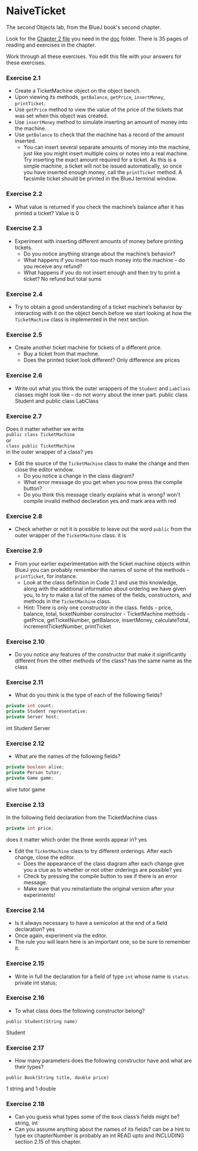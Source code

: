 # NaiveTicket

The second Objects lab, from the BlueJ book's second chapter.

Look for the [Chapter 2 file](./doc/BlueJ-objects-first-ch2.pdf) you need in the [doc](./doc) folder.
There is 35 pages of reading and exercises in the chapter.

Work through all these exercises. You edit this file with your answers for these exercises.

### Exercise 2.1
* Create a TicketMachine object on the object bench.
* Upon viewing its methods, `getBalance`, `getPrice`, `insertMoney`, `printTicket`.
* Use `getPrice` method to view the value of the price of the tickets that was set when this object was created.
* Use `insertMoney` method to simulate inserting an amount of money into the machine.
* Use `getBalance` to check that the machine has a record of the amount inserted.
	* You can insert several separate amounts of money into the machine, just like you might insert multiple coins or notes into a real machine. Try inserting the exact amount required for a ticket. As this is a simple machine, a ticket will not be issued automatically, so once you have inserted enough money, call the `printTicket` method. A facsimile ticket should be printed in the BlueJ terminal window.

### Exercise 2.2
* What value is returned if you check the machine’s balance after it has printed a ticket?
Value is 0
### Exercise 2.3
* Experiment with inserting different amounts of money before printing tickets.
	* Do you notice anything strange about the machine’s behavior?
	* What happens if you insert too much money into the machine – do you receive any refund?
	* What happens if you do not insert enough and then try to print a ticket?
No refund but total sums 
### Exercise 2.4
* Try to obtain a good understanding of a ticket machine’s behavior by interacting with it on the object bench before we start looking at how the `TicketMachine` class is implemented in the next section.

### Exercise 2.5
* Create another ticket machine for tickets of a different price.
	* Buy a ticket from that machine.
	* Does the printed ticket look different?
Only difference are prices
### Exercise 2.6
* Write out what you think the outer wrappers of the `Student` and `LabClass` classes might look like – do not worry about the inner part.
public class Student and public class LabClass
### Exercise 2.7
Does it matter whether we write<br>
`public class TicketMachine`<br>
or<br>
`class public TicketMachine`<br>
in the outer wrapper of a class?
yes
* Edit the source of the `TicketMachine` class to make the change and then close the editor window.
	* Do you notice a change in the class diagram?
	* What error message do you get when you now press the compile button?
	* Do you think this message clearly explains what is wrong?
won't compile
invalid method declaration
yes and mark area with red
### Exercise 2.8
* Check whether or not it is possible to leave out the word `public` from the outer wrapper of the `TicketMachine` class.
it is
### Exercise 2.9
* From your earlier experimentation with the ticket machine objects within BlueJ you can probably remember the names of some of the methods – `printTicket`, for instance.
	* Look at the class definition in Code 2.1 and use this knowledge, along with the additional information about ordering we have given you, to try to make a list of the names of the fields, constructors, and methods in the `TicketMachine` class.
	* Hint: There is only one constructor in the class.
fields - price, balance, total, ticketNumber
constructor - TicketMachine
methods - getPrice, getTicketNumber, getBalance, insertMoney, calculateTotal, incrementTicketNumber, printTicket
### Exercise 2.10
* Do you notice any features of the constructor that make it significantly different from the other methods of the class?
has the same name as the class
### Exercise 2.11
* What do you think is the type of each of the following fields?

```java
private int count;
private Student representative;
private Server host;
```
int
Student
Server
### Exercise 2.12
* What are the names of the following fields?

```java
private boolean alive;
private Person tutor;
private Game game;
```
alive
tutor
game
### Exercise 2.13

In the following field declaration from the TicketMachine class<br>

```java
private int price;
```
does it matter which order the three words appear in?
yes
* Edit the `TicketMachine` class to try different orderings. After each change, close the editor.
	* Does the appearance of the class diagram after each change give you a clue as to whether or not other orderings are
possible?
yes
	* Check by pressing the compile button to see if there is an error message.
	* Make sure that you reinstantiate the original version after your experiments!

### Exercise 2.14
* Is it always necessary to have a semicolon at the end of a field declaration?
yes
* Once again, experiment via the editor.
* The rule you will learn here is an important one, so be sure to remember it.


### Exercise 2.15
* Write in full the declaration for a field of type `int` whose name is `status`.
private int status;
### Exercise 2.16
* To what class does the following constructor belong?
```
public Student(String name)
```
Student
### Exercise 2.17
* How many parameters does the following constructor have and what are their types?
```
public Book(String title, double price)
```
1 string and 1 double
### Exercise 2.18
* Can you guess what types some of the `Book` class’s fields might be?
string, int
* Can you assume anything about the names of its fields?
can be a hint to type ex chapterNumber is probably an int
READ upto and INCLUDING section 2.15 of this chapter.
